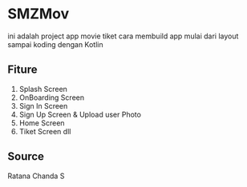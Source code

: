 # SMZMov
ini adalah project app movie tiket
cara membuild app mulai dari layout sampai koding dengan Kotlin

## Fiture
1. Splash Screen
2. OnBoarding Screen
3. Sign In Screen
4. Sign Up Screen & Upload user Photo
5. Home Screen
6. Tiket Screen
dll

## Source
Ratana Chanda S
